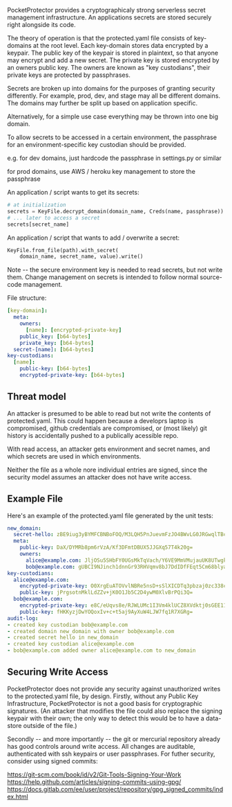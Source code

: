 PocketProtector provides a cryptographicaly strong
serverless secret management infrastructure.  An applications
secrets are stored securely right alongside its code.

The theory of operation is that the protected.yaml file
consists of key-domains at the root level.  Each key-domain
stores data encrypted by a keypair.  The public key of the
keypair is stored in plaintext, so that anyone may encrypt
and add a new secret.  The private key is stored encrypted
by an owners public key.  The owners are known as
"key custodians", their private keys are protected by passphrases.

Secrets are broken up into domains for the purposes of
granting security differently.  For example, prod, dev, and
stage may all be different domains.  The domains may
further be split up based on application specific.

Alternatively, for a simple use case everything may
be thrown into one big domain.

To allow secrets to be accessed in a certain environment,
the passphrase for an environment-specific key custodian
should be provided.

e.g. for dev domains, just hardcode the passphrase
in settings.py or similar

for prod domains, use AWS / heroku key management to store
the passphrase

An application / script wants to get its secrets:
```python
# at initialization
secrets = KeyFile.decrypt_domain(domain_name, Creds(name, passphrase))
# ... later to access a secret
secrets[secret_name]
```

An application / script that wants to add / overwrite a secret:
```python
KeyFile.from_file(path).with_secret(
    domain_name, secret_name, value).write()
```

Note -- the secure environment key is needed to read secrets, but not write them.
Change management on secrets is intended to follow normal source-code
management.

File structure:
```yaml
[key-domain]:
  meta:
    owners:
      [name]: [encrypted-private-key]
    public_key: [b64-bytes]
    private_key: [b64-bytes]
  secret-[name]: [b64-bytes]
key-custodians:
  [name]:
    public-key: [b64-bytes]
    encrypted-private-key: [b64-bytes]
```

Threat model
------------
An attacker is presumed to be able to read but not write the contents
of protected.yaml.  This could happen because a developrs laptop
is compromised, github credentials are compromised, or (most likely)
git history is accidentally pushed to a publically acessible repo.

With read access, an attacker gets environment and secret names,
and which secrets are used in which environments.

Neither the file as a whole nore individual entries are signed,
since the security model assumes an attacker does not have
write access.

Example File
------------
Here's an example of the protected.yaml file generated by the unit
tests:

```yaml
new_domain:
  secret-hello: zBE9iug3yBYMFCBNBoFOQ/M3LQH5PnJuevmFzJO4BWvLG0JRGwqlTBcjZh2QaTjLJef+2Go=
  meta:
    public-key: DaX/DYMRb8pm6rVzA/Kf3DFmtDBUX5JJGXq57T4k20g=
    owners:
      alice@example.com: JljOSu5SHbFY0UGsMkTqVach/Y6VE9MmVMujauUK8UTwgkjSIq7rISGuOydQwSblHkq8nUToS+cRiCc2LJ19PJaTwgWcuqL+Y4tWvLL9ovo=
      bob@example.com: gUBCI9NJinch1dnnGr93RHVqmv8bJ7DdIDfFEqt5Cm68blyaWM17XhSUjtQRCkouZoiN6gPKrduFTZ6HlRgDTWqP0HSJdZPjNHkOj6wtUxQ=
key-custodians:
  alice@example.com:
    encrypted-private-key: O0XrgEuATOVvlNBRe5nsD+sSlXICDTq3pbzaj0zc338cZMTcrmlAVfzpLca1D6D4JmTyCwarx7qSrHNGP1b9bRNaDW3K7Ey4
    public-key: jPrgsotnMklLdZZv+jK0O1Jb5C2D4ywM0XlvBrPQi3Q=
  bob@example.com:
    encrypted-private-key: e8C/eUqvs8e/RJWLUMc1I3Vm4klUCZ8XVdktj0sGEE117i175oOtkAl3pYt6d4449rcqCM+jew9fq2PT8yZKJpVyKp+822Tl
    public-key: fHKKyzjDwYOQoxIv+c+t5aj9AyXuW4LJW7fq1R7XGRg=
audit-log:
- created key custodian bob@example.com
- created domain new_domain with owner bob@example.com
- created secret hello in new_domain
- created key custodian alice@example.com
- bob@example.com added owner alice@example.com to new_domain
```

Securing Write Access
---------------------
PocketProtector does not provide any security against unauthorized writes
to the protected.yaml file, by design.  Firstly, without any Public Key Infrastructure,
PocketProtector is not a good basis for cryptographic signatures.  (An attacker
that modifies the file could also replace the signing keypair with their own;
the only way to detect this would be to have a data-store outside of the file.)

Secondly -- and more importantly -- the git or mercurial repository already has
good controls around write access.  All changes are auditable, authenticated with
ssh keypairs or user passphrases.  For futher security, consider using signed commits:

https://git-scm.com/book/id/v2/Git-Tools-Signing-Your-Work
https://help.github.com/articles/signing-commits-using-gpg/
https://docs.gitlab.com/ee/user/project/repository/gpg_signed_commits/index.html
